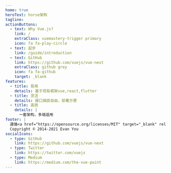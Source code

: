 ```yaml
---
home: true
heroText: horse架构
tagline: 
actionButtons:
  - text: Why Vue.js?
    link: /
    extraClass: vuemastery-trigger primary
    icon: fa fa-play-circle
  - text: 起步
    link: /guide/introduction
  - text: GitHub
    link: https://github.com/vuejs/vue-next
    extraClass: github grey
    icon: fa fa-github
    target: _blank
features:
  - title: 易用
    details: 基于现有框架vue,react,flutter
  - title: 灵活
    details: 接口插拔自由，部署方便
  - title: 高效
    details: |
      一套架构，多端适用
footer: |
  遵循<a href="https://opensource.org/licenses/MIT" target="_blank" rel="noopener"> MIT 开源协议</a><br>
  Copyright © 2014-2021 Evan You
socialIcons:
  - type: GitHub
    link: https://github.com/vuejs/vue-next
  - type: Twitter
    link: https://twitter.com/vuejs
  - type: Medium
    link: https://medium.com/the-vue-point
---
```


<common-vuemastery-video-modal/>
